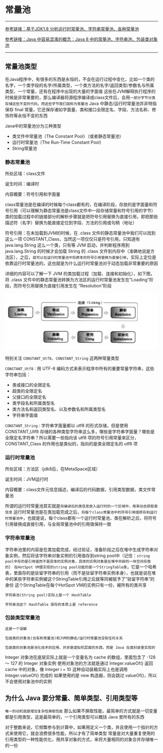 # 常量池

---

[参考链接：基于JDK1.8 分析运行时常量池、字符串常量池、各种常量池](https://blog.csdn.net/qq_31615049/article/details/81611918)

[参考链接：Java 中容易混淆的概念：Java 8 中的常量池、字符串池、包装类对象池](https://blog.csdn.net/Xu_JL1997/article/details/89150026)

---

## 常量池类型

在Java程序中，有很多的东西是永恒的，不会在运行过程中变化，比如一个类的名字，一个类字段的名字/所属类型，一个类方法的名字/返回类型/参数名与所属类型，一个常量，还有在程序中出现的大量的字面值
这些在JVM解释执行程序的时候是非常重要的，那么编译器将源程序编译成class文件后，会用`一部分字节分类存储这些不变的代码，而这些字节我们就称为常量池`
Java 中静态/运行时常量池并非特指保存 final 常量，它还保存诸如字面量、类和接口全限定名、字段、方法名称、修饰符等永恒不变的东西

Java中的常量池分为三种类型

+ 类文件中常量池（The Constant Pool）（或者静态常量池）
+ 运行时常量池（The Run-Time Constant Pool）
+ String常量池

### 静态常量池

所处区域：class文件

诞生时间：编译时

内容概要：符号引用和字面量

class常量池是在编译的时候每个class都有的，在编译阶段，存放的是字面量和符号引用（可以理解为静态常量池是class文件中一段存储常量和符号引用的字节）
类的加载过程中的链接部分的解析步骤就是把符号引用替换为直接引用，即把那些描述符（名字）替换为能直接定位到字段、方法的引用或句柄（地址）

符号引用：在未加载到JVM的时候，在 .class 文件的静态常量池中我们可以找到这么一项 CONSTANT_Class，当然这一项仅仅只是符号引用，只知道有 java.lang.String 这么一个类，只有等 JVM 启动，并判断程序用到 java.lang.String 的时候才会加载 String 的 .class 文件到内存中（准确地说是方法区），之后，`就可以在运行时常量池中将原本的符号引用替换为直接引用`，实际上定位是依靠运行时常量池的，这也就是为什么运行时常量池对于动态加载非常重要的原因

详细的内容可以了解一下 JVM 的类加载过程（加载、连接和初始化），如下图，将 .class 文件中的静态常量池转换为方法区的运行时常量池发生在“Loading”阶段，而符号引用替换为直接引用发生在 “Resolution”阶段

![jvm加载过程](./images/jvm加载过程.png)

特别关注 `CONSTANT_Utf8`、`CONSTANT_String` 这两种常量类型

`CONSTANT_Utf8：`用 UTF-8 编码方式来表示程序中所有的重要常量字符串，这些字符串包括：

+ 类或接口的全限定名
+ 超类的全限定名
+ 父接口的全限定名
+ 类字段名和所属类型名
+ 类方法名和返回类型名、以及参数名和所属类型名
+ 字符串字面值

`CONSTANT_String：`字符串字面量都以 utf8 的形式存储，但是使用CONSTANT_Utf8 存储的各种类型字符串这么多，哪些是字符串字面量？哪些是全限定名字符串？所以需要一些指向该 utf8 项的符号引用常量来区分，CONSTANT_Class 的作用也是类似的，指向的是类全限定名的 utf8 项

### 运行时常量池

所处区域：方法区（jdk8后，在MetaSpace区域）

诞生时间：JVM运行时

内容概要：class文件元信息描述，编译后的代码数据，引用类型数据，类文件常量池

所谓的运行时常量池其实就是`将编译后的类信息放入运行时的一个区域中，用来动态获取类信息`
运行时常量池是在类加载完成之后，`将每个class常量池中的符号引用值转存到运行时常量池中`，也就是说，每个class都有一个运行时常量池，类在解析之后，将符号引用替换成直接引用，与全局常量池中的引用值保持一致

### 字符串常量池

字符串池里的内容是在类加载完成，经过验证，准备阶段之后在堆中生成字符串对象实例，然后将该字符串对象实例的引用值存到string pool中（记住：`string pool中存的是引用值而不是具体的实例对象，具体的实例对象是在堆中开辟的一块空间存放的`）
`在HotSpot VM里实现的string pool功能的是一个StringTable类`，它是一个哈希表，里面存的是驻留字符串的引用（而不是驻留字符串实例本身），也就是说在堆中的某些字符串实例被这个StringTable引用之后就等同被赋予了”驻留字符串”的身份
这个StringTable在每个HotSpot VM的实例只有一份，被所有的类共享

`字符串池(String pool)实际上是一个 HashTable`

`字符串池这个 HashTable 保存的本质上是 reference`

### 包装类型常量池

`这是一个误解`

`包装类的对象池(也有称常量池)和JVM的静态/运行时常量池没有任何关系`

`包装类的对象池是池化技术的应用，并非是虚拟机层面的东西，而是 Java 在类封装里实现的`

Integer 对象池在底层实际上就是一个变量名为 cache 的数组，里面包含了 -128 ～ 127 的 Integer 对象实例
使用对象池的方法就是通过 Integer.valueOf() 返回 cache 中的对象，像 Integer i = 10 这种自动装箱实际上也是调用 Integer.valueOf() 完成的
如果使用的是 new 构造器，则会跳过 valueOf()，所以不会使用对象池中的实例

## 为什么 Java 要分常量、简单类型、引用类型等

`唯一的动机就是增加复杂性换取性能`
那么如果不换取性能，最简单的方式就是一切变量都是引用类型，这是最简单的，一个引用类型可以概括 Java 里所有的东西

对于整数来说，它频繁参与到计算中，如果用定义一个类，并且使用一个指针的方式来使用它，就会浪费很多性能，所以才有了简单类型
常量是对大量重复使用的引用类型的一种性能优化，用共享对象的方式，来将大量相同的对象合并存储唯一的一份
